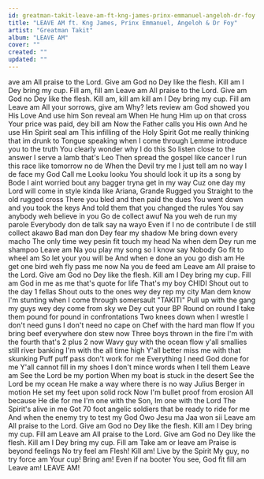```yaml
---
id: greatman-takit-leave-am-ft-kng-james-prinx-emmanuel-angeloh-dr-foy
title: "LEAVE AM ft. Kng James, Prinx Emmanuel, Angeloh & Dr Foy"
artist: "Greatman Takit"
album: "LEAVE AM"
cover: ""
created: ""
updated: ""
---
```


ave am
All praise to the Lord. Give am
God no Dey like the flesh. Kill am
I Dey bring my cup. Fill am, fill am
Leave am
All praise to the Lord. Give am
God no Dey like the flesh. Kill am, kill am kill am
I Dey bring my cup. Fill am
Leave am
All your sorrows, give am
Why? lets review am
God showed you His Love
And use him Son reveal am
When He hung Him up on that cross
Your price was paid, dey bill am
Now the Father calls you His own
And he use Hin Spirit seal am
This infilling of the Holy Spirit
Got me really thinking that im drunk to
Tongue speaking when I come through
Lemme introduce you to the truth
You clearly wonder why I do this
So listen close to the answer
I serve a lamb that's Leo
Then spread the gospel like cancer
I run this race like tomorrow no de
When the Devil try me I just tell am no way
I de face my God Call me Looku looku
You should look it up its a song by Bode
I aint worried bout any bagger tryna get in my way
Cuz one day my Lord will come in style kinda like Ariana,  Grande
Rugged you
Straight to the old rugged cross
There you bled and then paid the dues
You went down and you took the keys
And told them that you changed the rules
You say anybody weh believe in you
Go de collect awuf
Na you weh de run my parole
Everybody don de talk say na wayo
Even if I no de contribute
I de still collect akawo
Bad man don Dey fear my shadow
Me bring down every macho
The only time wey pesin fit touch my head
Na when dem Dey run me shampoo
Leave am
Na you play my song so I know say Nobody
Go fit to wheel am
So let your you will be
And when e done an you go dish am
He get one bird weh fly pass me now
Na you de feed am
Leave am
All praise to the Lord. Give am
God no Dey like the flesh. Kill am
I Dey bring my cup. Fill am
God in me as me that's quote for life
That's my boy CHIDI
Shout out to the day 1 fellas
Shout outs to the ones wey dey rep my city
Man dem know I'm stunting when I come through somersault "TAKITI"
Pull up with the gang my guys wey dey come from sky we Dey cut your BP
Round on round I take them pound for pound in confrontations
Two knees down when I wrestle
I don't need guns I don't need no cape on
Chef with the hard man flow
If you bring beef everywhere don stew now
Three boys thrown in the fire
I'm with the fourth that's 2 plus 2 now
Wavy guy with the ocean flow y'all smallies still river banking
I'm with the all time high
Y'all better miss me with that skunking
Puff puff pass don't work for me
Everything I need God done for me
Y'all cannot fill in my shoes
I don't mince words when I tell them
Leave am
See the Lord be my portion
When my boat is stuck in the desert
See the Lord be my ocean
He make a way
where there is no way
Julius Berger in motion
He set my feet upon solid rock
Now I'm bullet proof from erosion
All because He die for me
I'm one with the Son,
Im one with the Lord
The Spirit's alive in me
Got 70 foot angelic soldiers
that be ready to ride for me
And when the enemy try to test my God
Owo Jesu ma Jaa won sii
Leave am
All praise to the Lord. Give am
God no Dey like the flesh. Kill am
I Dey bring my cup. Fill am
Leave am
All praise to the Lord. Give am
God no Dey like the flesh. Kill am
I Dey bring my cup. Fill am
Take am or leave am
Praise is beyond feelings
No try feel am
Flesh! Kill am!
Live by the Spirit
My guy, no try force am
Your cup! Bring am!
Even if na booter
You see, God fit fill am
Leave am! LEAVE AM!